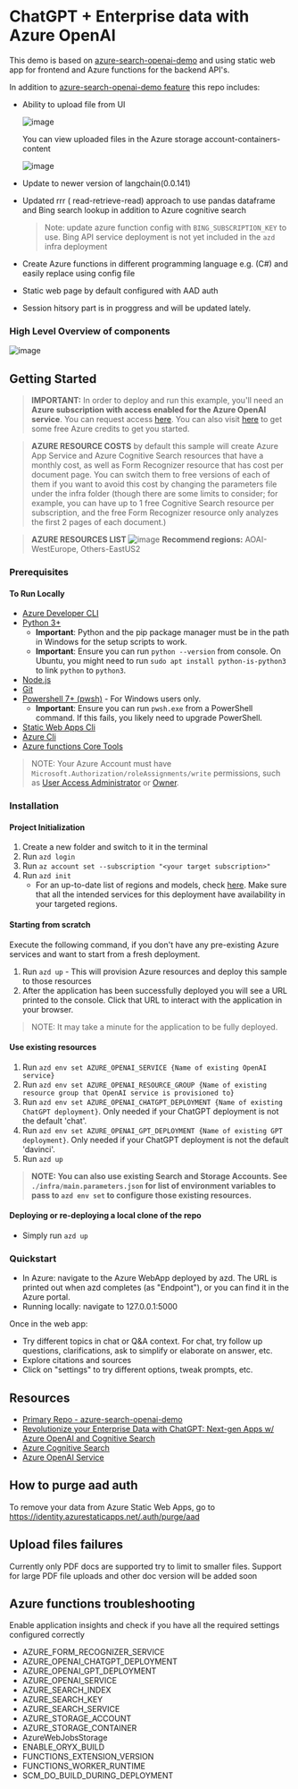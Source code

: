 # ChatGPT + Enterprise data with Azure OpenAI

This demo is based on [azure-search-openai-demo](https://github.com/Azure-Samples/azure-search-openai-demo) and using static web app for frontend and Azure functions for the backend API's.

In addition to [azure-search-openai-demo feature](https://github.com/Azure-Samples/azure-search-openai-demo#features) this repo includes:

- Ability to upload file from UI
  
  ![image](https://github.com/ZEGUK/Enterprise-ChatGPT/assets/32155786/256e5817-e273-4875-bcf2-f24253aa64ff)

  You can view uploaded files in the Azure storage account-containers-content
  
  ![image](https://github.com/ZEGUK/Enterprise-ChatGPT/assets/32155786/a1c462d2-854d-4751-9eb1-f449458d5ed5)
- Update to newer version of langchain(0.0.141)
- Updated rrr ( read-retrieve-read) approach to use pandas dataframe and Bing search lookup in addition to Azure cognitive search
  > Note: update azure function config with `BING_SUBSCRIPTION_KEY` to use. Bing API service deployment is not yet included in the `azd` infra deployment

- Create Azure functions in different programming language e.g. (C#) and easily replace using config file
- Static web page by default configured with AAD auth
- Session hitsory part is in proggress and will be updated lately.


### High Level Overview of components

![image](https://github.com/ZEGUK/Enterprise-ChatGPT/assets/32155786/d5106a8a-c891-46c9-9411-2df07240c8ff)




## Getting Started

> **IMPORTANT:** In order to deploy and run this example, you'll need an **Azure subscription with access enabled for the Azure OpenAI service**. You can request access [here](https://aka.ms/oaiapply). You can also visit [here](https://azure.microsoft.com/free/cognitive-search/) to get some free Azure credits to get you started.

> **AZURE RESOURCE COSTS** by default this sample will create Azure App Service and Azure Cognitive Search resources that have a monthly cost, as well as Form Recognizer resource that has cost per document page. You can switch them to free versions of each of them if you want to avoid this cost by changing the parameters file under the infra folder (though there are some limits to consider; for example, you can have up to 1 free Cognitive Search resource per subscription, and the free Form Recognizer resource only analyzes the first 2 pages of each document.)

> **AZURE RESOURCES LIST**
> ![image](https://github.com/ZEGUK/Enterprise-ChatGPT/assets/32155786/730dabb3-ebc5-43cc-a9c7-653a6070ef9e)
> **Recommend regions:**
> AOAI-WestEurope, Others-EastUS2

### Prerequisites

#### To Run Locally

- [Azure Developer CLI](https://aka.ms/azure-dev/install)
- [Python 3+](https://www.python.org/downloads/)
  - **Important**: Python and the pip package manager must be in the path in Windows for the setup scripts to work.
  - **Important**: Ensure you can run `python --version` from console. On Ubuntu, you might need to run `sudo apt install python-is-python3` to link `python` to `python3`.
- [Node.js](https://nodejs.org/en/download/)
- [Git](https://git-scm.com/downloads)
- [Powershell 7+ (pwsh)](https://github.com/powershell/powershell) - For Windows users only.
  - **Important**: Ensure you can run `pwsh.exe` from a PowerShell command. If this fails, you likely need to upgrade PowerShell.
- [Static Web Apps Cli](https://github.com/Azure/static-web-apps-cli#azure-static-web-apps-cli)
- [Azure Cli](https://learn.microsoft.com/en-us/cli/azure/install-azure-cli)
- [Azure functions Core Tools](https://learn.microsoft.com/en-us/azure/azure-functions/functions-run-local?tabs=v4%2Clinux%2Ccsharp%2Cportal%2Cbash#install-the-azure-functions-core-tools)

> NOTE: Your Azure Account must have `Microsoft.Authorization/roleAssignments/write` permissions, such as [User Access Administrator](https://learn.microsoft.com/azure/role-based-access-control/built-in-roles#user-access-administrator) or [Owner](https://learn.microsoft.com/azure/role-based-access-control/built-in-roles#owner).

### Installation

#### Project Initialization

1. Create a new folder and switch to it in the terminal
1. Run `azd login`
2. Run `az account set --subscription "<your target subscription>"`
3. Run `azd init`
   - For an up-to-date list of regions and models, check [here](https://learn.microsoft.com/en-us/azure/cognitive-services/openai/concepts/models).  Make sure that all the intended services for this deployment have availability in your targeted regions.

#### Starting from scratch

Execute the following command, if you don't have any pre-existing Azure services and want to start from a fresh deployment.

1. Run `azd up` - This will provision Azure resources and deploy this sample to those resources
2. After the application has been successfully deployed you will see a URL printed to the console. Click that URL to interact with the application in your browser.

> NOTE: It may take a minute for the application to be fully deployed.

#### Use existing resources

1. Run `azd env set AZURE_OPENAI_SERVICE {Name of existing OpenAI service}`
2. Run `azd env set AZURE_OPENAI_RESOURCE_GROUP {Name of existing resource group that OpenAI service is provisioned to}`
3. Run `azd env set AZURE_OPENAI_CHATGPT_DEPLOYMENT {Name of existing ChatGPT deployment}`. Only needed if your ChatGPT deployment is not the default 'chat'.
4. Run `azd env set AZURE_OPENAI_GPT_DEPLOYMENT {Name of existing GPT deployment}`. Only needed if your ChatGPT deployment is not the default 'davinci'.
5. Run `azd up`

> **NOTE: You can also use existing Search and Storage Accounts. See `./infra/main.parameters.json` for list of environment variables to pass to `azd env set` to configure those existing resources.**

#### Deploying or re-deploying a local clone of the repo

- Simply run `azd up`

### Quickstart

- In Azure: navigate to the Azure WebApp deployed by azd. The URL is printed out when azd completes (as "Endpoint"), or you can find it in the Azure portal.
- Running locally: navigate to 127.0.0.1:5000

Once in the web app:

- Try different topics in chat or Q&A context. For chat, try follow up questions, clarifications, ask to simplify or elaborate on answer, etc.
- Explore citations and sources
- Click on "settings" to try different options, tweak prompts, etc.

## Resources

- [Primary Repo - azure-search-openai-demo](https://github.com/Azure-Samples/azure-search-openai-demo)
- [Revolutionize your Enterprise Data with ChatGPT: Next-gen Apps w/ Azure OpenAI and Cognitive Search](https://aka.ms/entgptsearchblog)
- [Azure Cognitive Search](https://learn.microsoft.com/azure/search/search-what-is-azure-search)
- [Azure OpenAI Service](https://learn.microsoft.com/azure/cognitive-services/openai/overview)

## How to purge aad auth

To remove your data from Azure Static Web Apps, go to <https://identity.azurestaticapps.net/.auth/purge/aad>

## Upload files failures

Currently only PDF docs are supported try to limit to smaller files. Support for large PDF file uploads and other doc version will be added soon

## Azure functions troubleshooting

Enable application insights and check if you have all the required settings configured correctly

- AZURE_FORM_RECOGNIZER_SERVICE
- AZURE_OPENAI_CHATGPT_DEPLOYMENT
- AZURE_OPENAI_GPT_DEPLOYMENT
- AZURE_OPENAI_SERVICE
- AZURE_SEARCH_INDEX
- AZURE_SEARCH_KEY
- AZURE_SEARCH_SERVICE
- AZURE_STORAGE_ACCOUNT
- AZURE_STORAGE_CONTAINER
- AzureWebJobsStorage
- ENABLE_ORYX_BUILD
- FUNCTIONS_EXTENSION_VERSION
- FUNCTIONS_WORKER_RUNTIME
- SCM_DO_BUILD_DURING_DEPLOYMENT
